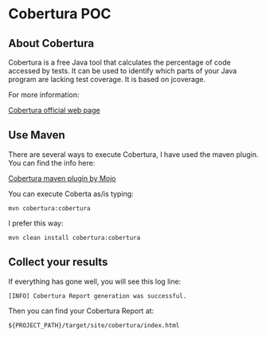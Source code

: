 # Cobertura POC

## About Cobertura

Cobertura is a free Java tool that calculates the percentage of code accessed by tests. It can be used to identify which parts of your Java program are lacking test coverage. It is based on jcoverage.

For more information:

[Cobertura official web page](http://cobertura.github.io/cobertura/)

## Use Maven

There are several ways to execute Cobertura, I have used the maven plugin. You can find the info here:

[Cobertura maven plugin by Mojo](http://mojo.codehaus.org/cobertura-maven-plugin/#)

You can execute Coberta as/is typing:

`mvn cobertura:cobertura`

I prefer this way:

`mvn clean install cobertura:cobertura`


## Collect your results

If everything has gone well, you will see this log line:

`[INFO] Cobertura Report generation was successful.`

Then you can find your Cobertura Report at:

`${PROJECT_PATH}/target/site/cobertura/index.html`